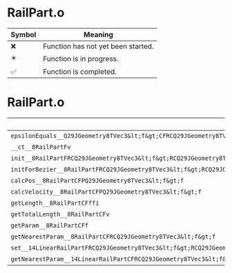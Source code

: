 # RailPart.o
| Symbol | Meaning 
| ------------- | ------------- 
| :x: | Function has not yet been started. 
| :eight_pointed_black_star: | Function is in progress. 
| :white_check_mark: | Function is completed. 


# RailPart.o
| Symbol | Decompiled? |
| ------------- | ------------- |
| `epsilonEquals__Q29JGeometry8TVec3&lt;f&gt;CFRCQ29JGeometry8TVec3&lt;f&gt;f` | :white_check_mark: |
| `__ct__8RailPartFv` | :white_check_mark: |
| `init__8RailPartFRCQ29JGeometry8TVec3&lt;f&gt;RCQ29JGeometry8TVec3&lt;f&gt;RCQ29JGeometry8TVec3&lt;f&gt;RCQ29JGeometry8TVec3&lt;f&gt;` | :white_check_mark: |
| `initForBezier__8RailPartFRCQ29JGeometry8TVec3&lt;f&gt;RCQ29JGeometry8TVec3&lt;f&gt;RCQ29JGeometry8TVec3&lt;f&gt;RCQ29JGeometry8TVec3&lt;f&gt;` | :white_check_mark: |
| `calcPos__8RailPartCFPQ29JGeometry8TVec3&lt;f&gt;f` | :white_check_mark: |
| `calcVelocity__8RailPartCFPQ29JGeometry8TVec3&lt;f&gt;f` | :white_check_mark: |
| `getLength__8RailPartCFffi` | :white_check_mark: |
| `getTotalLength__8RailPartCFv` | :white_check_mark: |
| `getParam__8RailPartCFf` | :white_check_mark: |
| `getNearestParam__8RailPartCFRCQ29JGeometry8TVec3&lt;f&gt;f` | :white_check_mark: |
| `set__14LinearRailPartFRCQ29JGeometry8TVec3&lt;f&gt;RCQ29JGeometry8TVec3&lt;f&gt;` | :white_check_mark: |
| `getNearestParam__14LinearRailPartCFRCQ29JGeometry8TVec3&lt;f&gt;f` | :x: |
